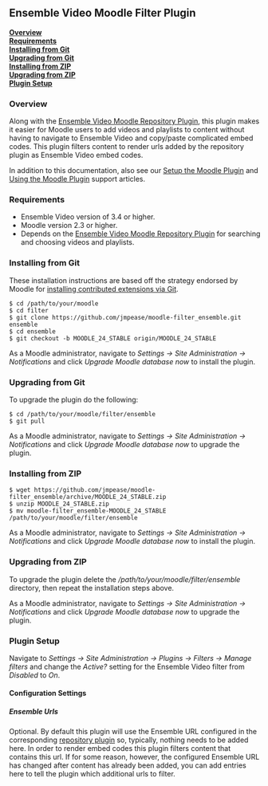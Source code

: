 ## Ensemble Video Moodle Filter Plugin

__[Overview](#overview)__<br/>
__[Requirements](#req)__<br/>
__[Installing from Git](#git_install)__<br/>
__[Upgrading from Git](#git_upgrade)__<br/>
__[Installing from ZIP](#zip_install)__<br/>
__[Upgrading from ZIP](#zip_upgrade)__<br/>
__[Plugin Setup](#setup)__<br/>

### <a id="overview"></a>Overview

Along with the [Ensemble Video Moodle Repository Plugin](https://github.com/jmpease/moodle-repository_ensemble), this plugin
makes it easier for Moodle users to add videos and playlists to content without
having to navigate to Ensemble Video and copy/paste complicated embed codes.  This
plugin filters content to render urls added by the repository plugin as Ensemble Video
embed codes.

In addition to this documentation, also see our [Setup the Moodle Plugin](http://support.ensemblevideo.com/setup-the-moodle-plugin/)
and [Using the Moodle Plugin](http://support.ensemblevideo.com/using-the-moodle-plugin/) support articles.

### <a id="req"></a>Requirements

* Ensemble Video version of 3.4 or higher.
* Moodle version 2.3 or higher.
* Depends on the [Ensemble Video Moodle Repository Plugin](https://github.com/jmpease/moodle-repository_ensemble) for searching and choosing videos and playlists.

### <a id="git_install"></a>Installing from Git

These installation instructions are based off the strategy endorsed by Moodle
for [installing contributed extensions via Git](http://docs.moodle.org/24/en/Git_for_Administrators#Installing_a_contributed_extension_from_its_Git_repository).

    $ cd /path/to/your/moodle
    $ cd filter
    $ git clone https://github.com/jmpease/moodle-filter_ensemble.git ensemble
    $ cd ensemble
    $ git checkout -b MOODLE_24_STABLE origin/MOODLE_24_STABLE

As a Moodle administrator, navigate to _Settings -> Site Administration -> Notifications_
and click _Upgrade Moodle database now_ to install the plugin.

### <a id="git_upgrade"></a>Upgrading from Git

To upgrade the plugin do the following:

    $ cd /path/to/your/moodle/filter/ensemble
    $ git pull

As a Moodle administrator, navigate to _Settings -> Site Administration -> Notifications_
and click _Upgrade Moodle database now_ to upgrade the plugin.

### <a id="zip_install"></a>Installing from ZIP

    $ wget https://github.com/jmpease/moodle-filter_ensemble/archive/MOODLE_24_STABLE.zip
    $ unzip MOODLE_24_STABLE.zip
    $ mv moodle-filter_ensemble-MOODLE_24_STABLE /path/to/your/moodle/filter/ensemble

As a Moodle administrator, navigate to _Settings -> Site Administration -> Notifications_
and click _Upgrade Moodle database now_ to install the plugin.

### <a id="zip_upgrade"></a>Upgrading from ZIP

To upgrade the plugin delete the
_/path/to/your/moodle/filter/ensemble_ directory, then repeat the installation
steps above.

As a Moodle administrator, navigate to _Settings -> Site Administration -> Notifications_
and click _Upgrade Moodle database now_ to upgrade the plugin.

### <a id="setup"></a>Plugin Setup

Navigate to _Settings -> Site Administration -> Plugins -> Filters -> Manage filters_
and change the _Active?_ setting for the Ensemble Video filter from _Disabled_ to _On_.

#### Configuration Settings

##### Ensemble Urls

Optional.  By default this plugin will use the Ensemble URL configured in the corresponding
[repository plugin](https://github.com/jmpease/moodle-repository_ensemble) so, typically,
nothing needs to be added here.  In order to render embed codes this plugin filters content
that contains this url.  If for some reason, however, the configured Ensemble URL has changed
after content has already been added, you can add entries here to tell the plugin which
additional urls to filter.
